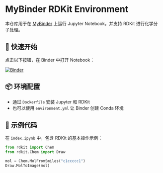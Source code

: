 # MyBinder RDKit Environment

本仓库用于在 [MyBinder](https://mybinder.org/) 上运行 Jupyter Notebook，并支持 RDKit 进行化学分子处理。

## 🚀 快速开始

点击以下按钮，在 Binder 中打开 Notebook：

[![Binder](https://mybinder.org/badge_logo.svg)](https://mybinder.org/v2/gh/dfwlab/mybinder-rdkit/tree/main/HEAD)

## 📦 环境配置

- 通过 `Dockerfile` 安装 Jupyter 和 RDKit
- 也可以使用 `environment.yml` 让 Binder 创建 Conda 环境

## 📜 示例代码

在 `index.ipynb` 中，包含 RDKit 的基本操作示例：
```python
from rdkit import Chem
from rdkit.Chem import Draw

mol = Chem.MolFromSmiles("c1ccccc1")
Draw.MolToImage(mol)
